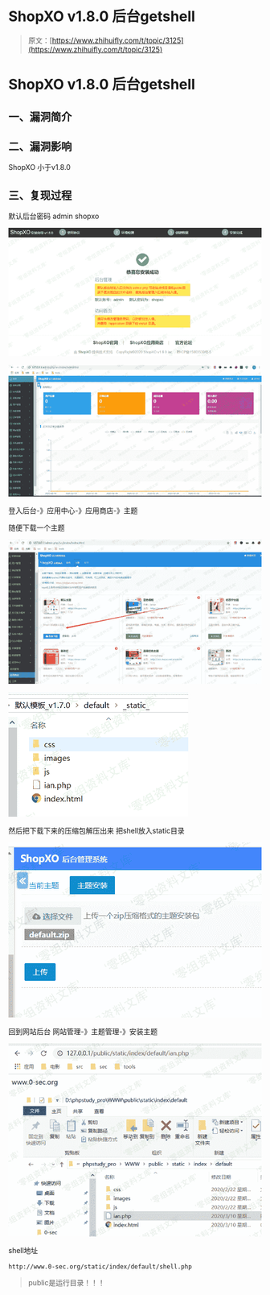 # ShopXO v1.8.0 后台getshell

> 原文：[https://www.zhihuifly.com/t/topic/3125](https://www.zhihuifly.com/t/topic/3125)

# ShopXO v1.8.0 后台getshell

## 一、漏洞简介

## 二、漏洞影响

ShopXO 小于v1.8.0

## 三、复现过程

默认后台密码
admin shopxo

![image](img/28738c4a7ee0b1abe5140e39fd01587d.png)

![image](img/b3f0c59f8d6178213a4048d8463f147d.png)

登入后台-》应用中心-》应用商店-》主题

随便下载一个主题

![image](img/787626195d098c25af702648d488e079.png)

![image](img/d62d273d623b8a61cf302696aa7ce681.png)

然后把下载下来的压缩包解压出来 把shell放入static目录

![image](img/e9362046fa47118076e61e3e15fe7871.png)

回到网站后台
网站管理-》主题管理-》安装主题

![image](img/37ad380f88bdd07d13e40bddd69e968a.png)

shell地址

```
http://www.0-sec.org/static/index/default/shell.php 
```

> public是运行目录！！！